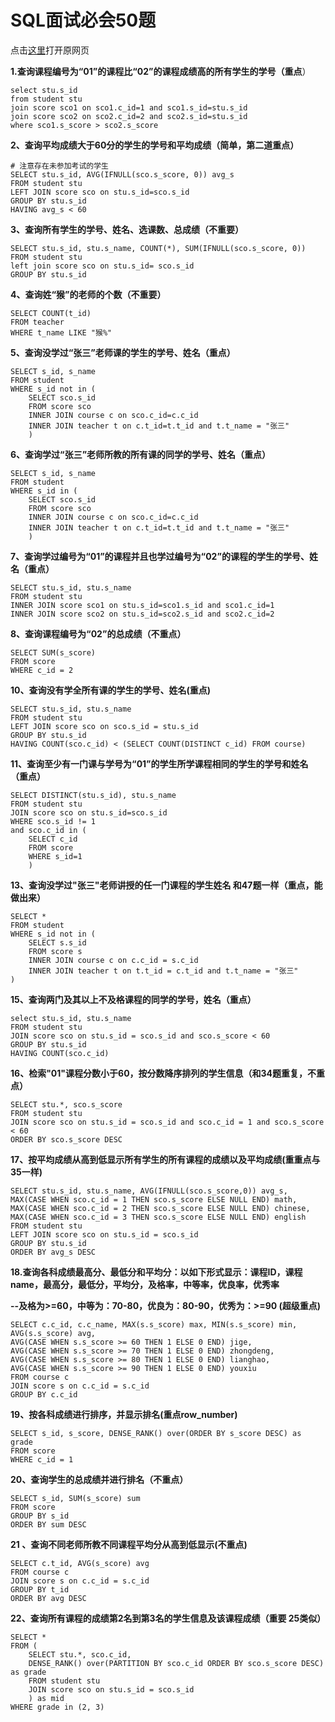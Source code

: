 # SQL面试必会50题

点击[这里](https://zhuanlan.zhihu.com/p/43289968)打开原网页

**1.查询课程编号为“01”的课程比“02”的课程成绩高的所有学生的学号（重点**）

```mysql
select stu.s_id
from student stu
join score sco1 on sco1.c_id=1 and sco1.s_id=stu.s_id
join score sco2 on sco2.c_id=2 and sco2.s_id=stu.s_id
where sco1.s_score > sco2.s_score
```

**2、查询平均成绩大于60分的学生的学号和平均成绩（简单，第二道重点）**

```mysql
# 注意存在未参加考试的学生
SELECT stu.s_id, AVG(IFNULL(sco.s_score, 0)) avg_s
FROM student stu
LEFT JOIN score sco on stu.s_id=sco.s_id
GROUP BY stu.s_id
HAVING avg_s < 60
```

**3、查询所有学生的学号、姓名、选课数、总成绩（不重要）**

```mysql
SELECT stu.s_id, stu.s_name, COUNT(*), SUM(IFNULL(sco.s_score, 0))
FROM student stu
left join score sco on stu.s_id= sco.s_id
GROUP BY stu.s_id
```

**4、查询姓“猴”的老师的个数（不重要）**

```mysql
SELECT COUNT(t_id)
FROM teacher
WHERE t_name LIKE "猴%"
```

**5、查询没学过“张三”老师课的学生的学号、姓名（重点）**

```mysql
SELECT s_id, s_name
FROM student
WHERE s_id not in (
    SELECT sco.s_id 
    FROM score sco
    INNER JOIN course c on sco.c_id=c.c_id
    INNER JOIN teacher t on c.t_id=t.t_id and t.t_name = "张三"
    )
```

**6、查询学过“张三”老师所教的所有课的同学的学号、姓名（重点）**

```mysql
SELECT s_id, s_name
FROM student
WHERE s_id in (
    SELECT sco.s_id 
    FROM score sco
    INNER JOIN course c on sco.c_id=c.c_id
    INNER JOIN teacher t on c.t_id=t.t_id and t.t_name = "张三"
    )
```

**7、查询学过编号为“01”的课程并且也学过编号为“02”的课程的学生的学号、姓名（重点）**

```mysql
SELECT stu.s_id, stu.s_name
FROM student stu
INNER JOIN score sco1 on stu.s_id=sco1.s_id and sco1.c_id=1
INNER JOIN score sco2 on stu.s_id=sco2.s_id and sco2.c_id=2
```

**8、查询课程编号为“02”的总成绩（不重点）**

```mysql
SELECT SUM(s_score)
FROM score
WHERE c_id = 2
```

**10、查询没有学全所有课的学生的学号、姓名(重点)**

```mysql
SELECT stu.s_id, stu.s_name
FROM student stu
LEFT JOIN score sco on sco.s_id = stu.s_id
GROUP BY stu.s_id
HAVING COUNT(sco.c_id) < (SELECT COUNT(DISTINCT c_id) FROM course)
```

**11、查询至少有一门课与学号为“01”的学生所学课程相同的学生的学号和姓名（重点）**

```mysql
SELECT DISTINCT(stu.s_id), stu.s_name
FROM student stu
JOIN score sco on stu.s_id=sco.s_id
WHERE sco.s_id != 1
and sco.c_id in (
	SELECT c_id 
	FROM score
	WHERE s_id=1
	)
```

**13、查询没学过"张三"老师讲授的任一门课程的学生姓名 和47题一样（重点，能做出来）**

```mysql
SELECT *
FROM student
WHERE s_id not in (
	SELECT s.s_id
	FROM score s
	INNER JOIN course c on c.c_id = s.c_id
	INNER JOIN teacher t on t.t_id = c.t_id and t.t_name = "张三"
)
```

**15、查询两门及其以上不及格课程的同学的学号，姓名（重点）**

```mysql
select stu.s_id, stu.s_name
FROM student stu
JOIN score sco on stu.s_id = sco.s_id and sco.s_score < 60
GROUP BY stu.s_id
HAVING COUNT(sco.c_id)
```

**16、检索"01"课程分数小于60，按分数降序排列的学生信息（和34题重复，不重点）**

```mysql
SELECT stu.*, sco.s_score
FROM student stu
JOIN score sco on stu.s_id = sco.s_id and sco.c_id = 1 and sco.s_score < 60
ORDER BY sco.s_score DESC
```

**17、按平均成绩从高到低显示所有学生的所有课程的成绩以及平均成绩(重重点与35一样)**

```mysql
SELECT stu.s_id, stu.s_name, AVG(IFNULL(sco.s_score,0)) avg_s,
MAX(CASE WHEN sco.c_id = 1 THEN sco.s_score ELSE NULL END) math,
MAX(CASE WHEN sco.c_id = 2 THEN sco.s_score ELSE NULL END) chinese,
MAX(CASE WHEN sco.c_id = 3 THEN sco.s_score ELSE NULL END) english
FROM student stu
LEFT JOIN score sco on stu.s_id = sco.s_id
GROUP BY stu.s_id
ORDER BY avg_s DESC
```

**18.查询各科成绩最高分、最低分和平均分：以如下形式显示：课程ID，课程name，最高分，最低分，平均分，及格率，中等率，优良率，优秀率**

**--及格为>=60，中等为：70-80，优良为：80-90，优秀为：>=90 (超级重点)**

```mysql
SELECT c.c_id, c.c_name, MAX(s.s_score) max, MIN(s.s_score) min, AVG(s.s_score) avg,
AVG(CASE WHEN s.s_score >= 60 THEN 1 ELSE 0 END) jige,
AVG(CASE WHEN s.s_score >= 70 THEN 1 ELSE 0 END) zhongdeng,
AVG(CASE WHEN s.s_score >= 80 THEN 1 ELSE 0 END) lianghao,
AVG(CASE WHEN s.s_score >= 90 THEN 1 ELSE 0 END) youxiu
FROM course c
JOIN score s on c.c_id = s.c_id
GROUP BY c.c_id
```

**19、按各科成绩进行排序，并显示排名(重点row_number)**

```mysql
SELECT s_id, s_score, DENSE_RANK() over(ORDER BY s_score DESC) as grade
FROM score
WHERE c_id = 1
```

**20、查询学生的总成绩并进行排名（不重点）**

```mysql
SELECT s_id, SUM(s_score) sum
FROM score
GROUP BY s_id
ORDER BY sum DESC
```

**21 、查询不同老师所教不同课程平均分从高到低显示(不重点)**

```mysql
SELECT c.t_id, AVG(s_score) avg
FROM course c
JOIN score s on c.c_id = s.c_id
GROUP BY t_id
ORDER BY avg DESC
```

**22、查询所有课程的成绩第2名到第3名的学生信息及该课程成绩（重要 25类似）**

```mysql
SELECT *
FROM (
	SELECT stu.*, sco.c_id, 
    DENSE_RANK() over(PARTITION BY sco.c_id ORDER BY sco.s_score DESC) as grade
	FROM student stu
	JOIN score sco on stu.s_id = sco.s_id
	) as mid
WHERE grade in (2, 3)
```



